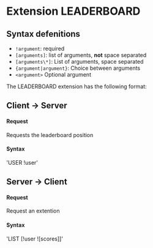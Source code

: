 # Extension LEADERBOARD

## Syntax defenitions

- `!argument`: required
- `[arguments]`: list of arguments, __not__ space separated
- `[arguments\*]`: List of arguments, space separated
- `{argument|argument}`: Choice between arguments
- `<argument>` Optional argument


The LEADERBOARD extension has the following format:


## Client -> Server

#### Request

Requests the leaderboard position

#### Syntax

'USER !user'


## Server -> Client

#### Request

Request an extention

#### Syntax

'LIST [!user ![scores]]'

